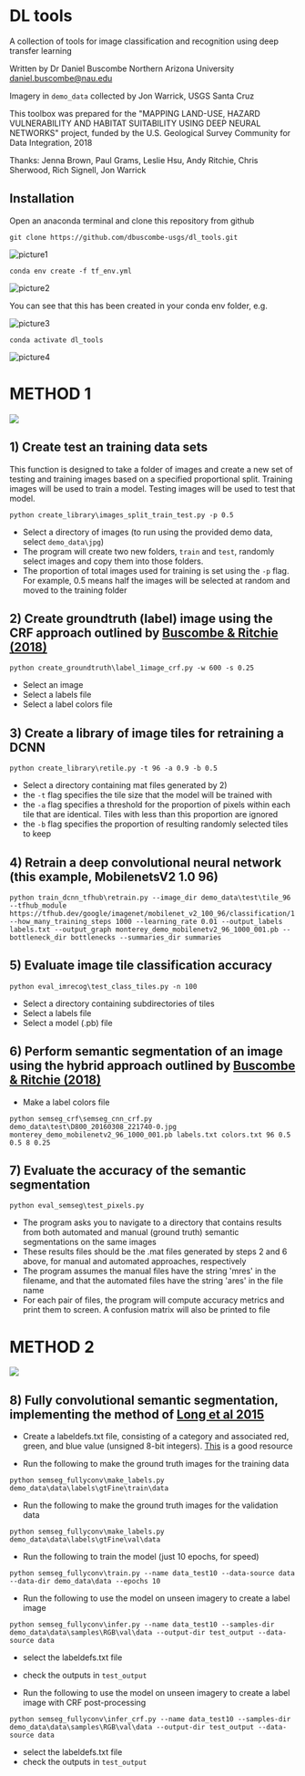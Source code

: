 # DL tools

A collection of tools for image classification and recognition using deep transfer learning

Written by Dr Daniel Buscombe
Northern Arizona University
daniel.buscombe@nau.edu

Imagery in ```demo_data``` collected by Jon Warrick, USGS Santa Cruz

This toolbox was prepared for the "MAPPING LAND-USE, HAZARD VULNERABILITY AND HABITAT SUITABILITY USING DEEP NEURAL NETWORKS" project, funded by the U.S. Geological Survey Community for Data Integration, 2018

Thanks: Jenna Brown, Paul Grams, Leslie Hsu, Andy Ritchie, Chris Sherwood, Rich Signell, Jon Warrick


## Installation

Open an anaconda terminal and clone this repository from github

```
git clone https://github.com/dbuscombe-usgs/dl_tools.git
```

![picture1](https://user-images.githubusercontent.com/3596509/45270458-4cea8500-b463-11e8-966c-04119bb8aba4.png)

```
conda env create -f tf_env.yml 
```

![picture2](https://user-images.githubusercontent.com/3596509/45270459-4cea8500-b463-11e8-86ae-679cd6993f41.png)


You can see that this has been created in your conda env folder, e.g.

![picture3](https://user-images.githubusercontent.com/3596509/45270460-4cea8500-b463-11e8-8ed7-384291da917f.png)

``` 
conda activate dl_tools
```

![picture4](https://user-images.githubusercontent.com/3596509/45270461-4d831b80-b463-11e8-8c29-83d44a731480.png)

# METHOD 1

![](dl_tools.png)

## 1) Create test an training data sets

This function is designed to take a folder of images and create a new set of testing and training images based on a specified proportional split. Training images will be used to train a model. Testing images will be used to test that model. 

```
python create_library\images_split_train_test.py -p 0.5
```

* Select a directory of images (to run using the provided demo data, select ```demo_data\jpg```)
* The program will create two new folders, ```train``` and ```test```, randomly select images and copy them into those folders.
* The proportion of total images used for training is set using the ```-p``` flag. For example, 0.5 means half the images will be selected at random and moved to the training folder


## 2) Create groundtruth (label) image using the CRF approach outlined by [Buscombe & Ritchie (2018)](http://www.mdpi.com/2076-3263/8/7/244/pdf)

```
python create_groundtruth\label_1image_crf.py -w 600 -s 0.25
```

* Select an image
* Select a labels file
* Select a label colors file


## 3) Create a library of image tiles for retraining a DCNN

```
python create_library\retile.py -t 96 -a 0.9 -b 0.5
```

* Select a directory containing mat files generated by 2)
* the ```-t``` flag specifies the tile size that the model will be trained with
* the ```-a``` flag specifies a threshold for the proportion of pixels within each tile that are identical. Tiles with less than this proportion are ignored
* the ```-b``` flag specifies the proportion of resulting randomly selected tiles to keep


## 4) Retrain a deep convolutional neural network (this example, MobilenetsV2 1.0 96)

```
python train_dcnn_tfhub\retrain.py --image_dir demo_data\test\tile_96 --tfhub_module https://tfhub.dev/google/imagenet/mobilenet_v2_100_96/classification/1 --how_many_training_steps 1000 --learning_rate 0.01 --output_labels labels.txt --output_graph monterey_demo_mobilenetv2_96_1000_001.pb --bottleneck_dir bottlenecks --summaries_dir summaries
```


## 5) Evaluate image tile classification accuracy

```
python eval_imrecog\test_class_tiles.py -n 100
```

* Select a directory containing subdirectories of tiles
* Select a labels file
* Select a model (.pb) file


## 6) Perform semantic segmentation of an image using the hybrid approach outlined by [Buscombe & Ritchie (2018)](http://www.mdpi.com/2076-3263/8/7/244/pdf)

* Make a label colors file 

```
python semseg_crf\semseg_cnn_crf.py demo_data\test\D800_20160308_221740-0.jpg monterey_demo_mobilenetv2_96_1000_001.pb labels.txt colors.txt 96 0.5 0.5 8 0.25
```


## 7) Evaluate the accuracy of the semantic segmentation 

```
python eval_semseg\test_pixels.py
```

* The program asks you to navigate to a directory that contains results from both automated and manual (ground truth) semantic segmentations on the same images
* These results files should be the .mat files generated by steps 2 and 6 above, for manual and automated approaches, respectively 
* The program assumes the manual files have the string 'mres' in the filename, and that the automated files have the string 'ares' in the file name
* For each pair of files, the program will compute accuracy metrics and print them to screen. A confusion matrix will also be printed to file


# METHOD 2

![](dl_tools_fullyconv.png)

## 8) Fully convolutional semantic segmentation, implementing the method of [Long et al 2015](https://people.eecs.berkeley.edu/~jonlong/long_shelhamer_fcn.pdf) 

* Create a labeldefs.txt file, consisting of a category and associated red, green, and blue value (unsigned 8-bit integers). [This](https://www.webpagefx.com/web-design/hex-to-rgb/) is a good resource

* Run the following to make the ground truth images for the training data

```
python semseg_fullyconv\make_labels.py demo_data\data\labels\gtFine\train\data
```

* Run the following to make the ground truth images for the validation data

```
python semseg_fullyconv\make_labels.py demo_data\data\labels\gtFine\val\data
```

* Run the following to train the model (just 10 epochs, for speed)

```
python semseg_fullyconv\train.py --name data_test10 --data-source data --data-dir demo_data\data --epochs 10
```

* Run the following to use the model on unseen imagery to create a label image

```
python semseg_fullyconv\infer.py --name data_test10 --samples-dir demo_data\data\samples\RGB\val\data --output-dir test_output --data-source data
```

* select the labeldefs.txt file
* check the outputs in ```test_output```



* Run the following to use the model on unseen imagery to create a label image with CRF post-processing

```
python semseg_fullyconv\infer_crf.py --name data_test10 --samples-dir demo_data\data\samples\RGB\val\data --output-dir test_output --data-source data
```

* select the labeldefs.txt file
* check the outputs in ```test_output```










